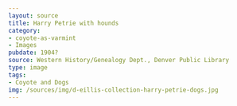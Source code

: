 ```yaml
---
layout: source
title: Harry Petrie with hounds
category: 
- coyote-as-varmint
- Images
pubdate: 1904?
source: Western History/Genealogy Dept., Denver Public Library
type: image
tags: 
- Coyote and Dogs
img: /sources/img/d-eillis-collection-harry-petrie-dogs.jpg 
---
```


